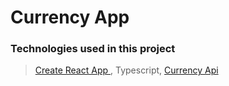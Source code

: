 # Currency App

### Technologies used in this project


 >[ Create React App ]( https://github.com/facebook/create-react-app ) , Typescript, [Currency Api]( https://www.exchangerate-api.com/ )

